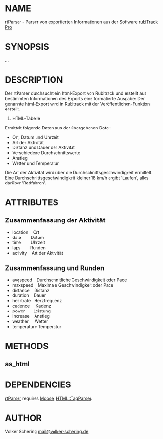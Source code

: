 # NAME

rtParser - Parser von exportierten Informationen aus der Software [rubiTrack Pro](https://www.rubitrack.com)

# SYNOPSIS

...

# DESCRIPTION

Der rtParser durchsucht ein html-Export von Rubitrack und erstellt aus
bestimmten Informationen des Exports eine formatierte Ausgabe:
Der genannte html-Export wird in Rubitrack mit der Veröffentlichen-Funktion erstellt.

1. HTML-Tabelle

Ermittelt folgende Daten aus der übergebenen Datei:

- Ort, Datum und Uhrzeit
- Art der Aktivität
- Distanz und Dauer der Aktivität
- Verschiedene Durchschnittswerte
- Anstieg
- Wetter und Temperatur

Die Art der Aktivität wird über die Durchschnittsgeschwindigkeit ermittelt. 
Eine Durchschnittsgeschwindigkeit kleiner 18 km/h ergibt 'Laufen',
alles darüber 'Radfahren'. 

# ATTRIBUTES

## Zusammenfassung der Aktivität

- location    Ort
- date        Datum
- time        Uhrzeit
- laps        Runden
- activity    Art der Aktivität

## Zusammenfassung und Runden

- avgspeed    Durchschnitliche Geschwindigkeit oder Pace
- maxspeed    Maximale Geschwindigkeit oder Pace
- distance    Distanz
- duration    Dauer
- heartrate   Herzfrequenz
- cadence     Kadenz
- power       Leistung
- increase    Anstieg
- weather     Wetter
- temperature Temperatur

# METHODS

## as\_html

# DEPENDENCIES

[rtParser](https://metacpan.org/pod/rtParser) requires [Moose](https://metacpan.org/pod/Moose), [HTML::TagParser](https://metacpan.org/pod/HTML%3A%3ATagParser).

# AUTHOR

Volker Schering <mail@volker-schering.de>
